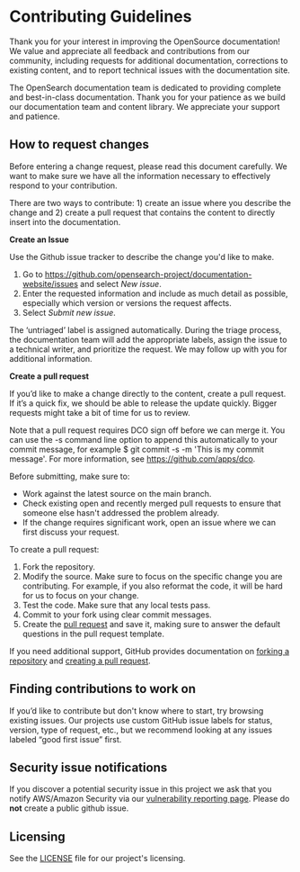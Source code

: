 # Contributing Guidelines

Thank you for your interest in improving the OpenSource documentation! We value and appreciate all feedback and contributions from our community, including requests for additional documentation, corrections to existing content, and to report technical issues with the documentation site. 

The OpenSearch documentation team is dedicated to providing complete and best-in-class documentation. Thank you for your patience as we build our documentation team and content library. We appreciate your support and patience.

## How to request changes

Before entering a change request, please read this document carefully. We want to make sure we have all the information necessary to effectively respond to your contribution. 

There are two ways to contribute: 1) create an issue where you describe the change and 2) create a pull request that contains the content to directly insert into the documentation.

**Create an Issue**

Use the Github issue tracker to describe the change you'd like to make. 

1. Go to https://github.com/opensearch-project/documentation-website/issues and select *New issue*.
2. Enter the requested information and include as much detail as possible, especially which version or versions the request affects.
3. Select *Submit new issue*. 


The ‘untriaged’ label is assigned automatically. During the triage process, the documentation team will add the appropriate labels, assign the issue to a technical writer, and prioritize the request. We may follow up with you for additional information. 


**Create a pull request**

If you’d like to make a change directly to the content, create a pull request. If it’s a quick fix, we should be able to release the update quickly. Bigger requests might take a bit of time for us to review. 

Note that a pull request requires DCO sign off before we can merge it. You can use the -s command line option to append this automatically to your commit message, for example $ git commit -s -m 'This is my commit message'. For more information, see https://github.com/apps/dco.

Before submitting, make sure to:

* Work against the latest source on the main branch.
* Check existing open and recently merged pull requests to ensure that someone else hasn't addressed the problem already.
* If the change requires significant work, open an issue where we can first discuss your request.

To create a pull request:

1. Fork the repository.
2. Modify the source. Make sure to focus on the specific change you are contributing. For example, if you also reformat the code, it will be hard for us to focus on your change.
3. Test the code. Make sure that any local tests pass.
4. Commit to your fork using clear commit messages.
5. Create the [pull request](https://github.com/opensearch-project/documentation-website/pulls) and save it, making sure to answer the default questions in the pull request template.

If you need additional support, GitHub provides documentation on [forking a repository](https://help.github.com/articles/fork-a-repo/) and [creating a pull request](https://help.github.com/articles/creating-a-pull-request/).


## Finding contributions to work on

If you’d like to contribute but don't know where to start, try browsing existing issues. Our projects use custom GitHub issue labels for status, version, type of request, etc., but we recommend looking at any issues labeled “good first issue” first. 


## Security issue notifications

If you discover a potential security issue in this project we ask that you notify AWS/Amazon Security via our [vulnerability reporting page](http://aws.amazon.com/security/vulnerability-reporting/). Please do **not** create a public github issue.


## Licensing

See the [LICENSE](LICENSE) file for our project's licensing. 
